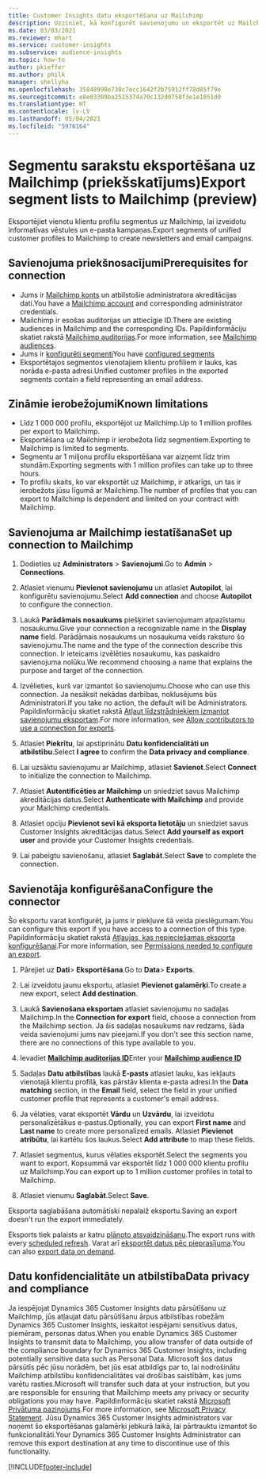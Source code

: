 ```yaml
---
title: Customer Insights datu eksportēšana uz Mailchimp
description: Uzziniet, kā konfigurēt savienojumu un eksportēt uz Mailchimp.
ms.date: 03/03/2021
ms.reviewer: mhart
ms.service: customer-insights
ms.subservice: audience-insights
ms.topic: how-to
author: pkieffer
ms.author: philk
manager: shellyha
ms.openlocfilehash: 35848998e738c7ecc1642f2b75912ff78d85f79e
ms.sourcegitcommit: e8e03309ba2515374a70c132d0758f3e1e1851d0
ms.translationtype: HT
ms.contentlocale: lv-LV
ms.lasthandoff: 05/04/2021
ms.locfileid: "5976164"
---
```

# <a name="export-segment-lists-to-mailchimp-preview"></a><span data-ttu-id="dc327-103">Segmentu sarakstu eksportēšana uz Mailchimp (priekšskatījums)</span><span class="sxs-lookup"><span data-stu-id="dc327-103">Export segment lists to Mailchimp (preview)</span></span>

<span data-ttu-id="dc327-104">Eksportējiet vienotu klientu profilu segmentus uz Mailchimp, lai izveidotu informatīvas vēstules un e-pasta kampaņas.</span><span class="sxs-lookup"><span data-stu-id="dc327-104">Export segments of unified customer profiles to Mailchimp to create newsletters and email campaigns.</span></span>

## <a name="prerequisites-for-connection"></a><span data-ttu-id="dc327-105">Savienojuma priekšnosacījumi</span><span class="sxs-lookup"><span data-stu-id="dc327-105">Prerequisites for connection</span></span>

-   <span data-ttu-id="dc327-106">Jums ir [Mailchimp konts](https://mailchimp.com/) un atbilstošie administratora akreditācijas dati.</span><span class="sxs-lookup"><span data-stu-id="dc327-106">You have a [Mailchimp account](https://mailchimp.com/) and corresponding administrator credentials.</span></span>
-   <span data-ttu-id="dc327-107">Mailchimp ir esošas auditorijas un attiecīgie ID.</span><span class="sxs-lookup"><span data-stu-id="dc327-107">There are existing audiences in Mailchimp and the corresponding IDs.</span></span> <span data-ttu-id="dc327-108">Papildinformāciju skatiet rakstā [Mailchimp auditorijas](https://mailchimp.com/help/create-audience/).</span><span class="sxs-lookup"><span data-stu-id="dc327-108">For more information, see [Mailchimp audiences](https://mailchimp.com/help/create-audience/).</span></span>
-   <span data-ttu-id="dc327-109">Jums ir [konfigurēti segmenti](segments.md)</span><span class="sxs-lookup"><span data-stu-id="dc327-109">You have [configured segments](segments.md)</span></span>
-   <span data-ttu-id="dc327-110">Eksportētajos segmentos vienotajiem klientu profiliem ir lauks, kas norāda e-pasta adresi.</span><span class="sxs-lookup"><span data-stu-id="dc327-110">Unified customer profiles in the exported segments contain a field representing an email address.</span></span>

## <a name="known-limitations"></a><span data-ttu-id="dc327-111">Zināmie ierobežojumi</span><span class="sxs-lookup"><span data-stu-id="dc327-111">Known limitations</span></span>

- <span data-ttu-id="dc327-112">Līdz 1 000 000 profilu, eksportējot uz Mailchimp.</span><span class="sxs-lookup"><span data-stu-id="dc327-112">Up to 1 million profiles per export to Mailchimp.</span></span>
- <span data-ttu-id="dc327-113">Eksportēšana uz Mailchimp ir ierobežota līdz segmentiem.</span><span class="sxs-lookup"><span data-stu-id="dc327-113">Exporting to Mailchimp is limited to segments.</span></span>
- <span data-ttu-id="dc327-114">Segmentu ar 1 miljonu profilu eksportēšana var aizņemt līdz trim stundām.</span><span class="sxs-lookup"><span data-stu-id="dc327-114">Exporting segments with 1 million profiles can take up to three hours.</span></span> 
- <span data-ttu-id="dc327-115">To profilu skaits, ko var eksportēt uz Mailchimp, ir atkarīgs, un tas ir ierobežots jūsu līgumā ar Mailchimp.</span><span class="sxs-lookup"><span data-stu-id="dc327-115">The number of profiles that you can export to Mailchimp is dependent and limited on your contract with Mailchimp.</span></span>

## <a name="set-up-connection-to-mailchimp"></a><span data-ttu-id="dc327-116">Savienojuma ar Mailchimp iestatīšana</span><span class="sxs-lookup"><span data-stu-id="dc327-116">Set up connection to Mailchimp</span></span>

1. <span data-ttu-id="dc327-117">Dodieties uz **Administrators** > **Savienojumi**.</span><span class="sxs-lookup"><span data-stu-id="dc327-117">Go to **Admin** > **Connections**.</span></span>

1. <span data-ttu-id="dc327-118">Atlasiet vienumu **Pievienot savienojumu** un atlasiet **Autopilot**, lai konfigurētu savienojumu.</span><span class="sxs-lookup"><span data-stu-id="dc327-118">Select **Add connection** and choose **Autopilot** to configure the connection.</span></span>

1. <span data-ttu-id="dc327-119">Laukā **Parādāmais nosaukums** piešķiriet savienojumam atpazīstamu nosaukumu.</span><span class="sxs-lookup"><span data-stu-id="dc327-119">Give your connection a recognizable name in the **Display name** field.</span></span> <span data-ttu-id="dc327-120">Parādāmais nosaukums un nosaukuma veids raksturo šo savienojumu.</span><span class="sxs-lookup"><span data-stu-id="dc327-120">The name and the type of the connection describe this connection.</span></span> <span data-ttu-id="dc327-121">Ir ieteicams izvēlēties nosaukumu, kas paskaidro savienojuma nolūku.</span><span class="sxs-lookup"><span data-stu-id="dc327-121">We recommend choosing a name that explains the purpose and target of the connection.</span></span>

1. <span data-ttu-id="dc327-122">Izvēlieties, kurš var izmantot šo savienojumu.</span><span class="sxs-lookup"><span data-stu-id="dc327-122">Choose who can use this connection.</span></span> <span data-ttu-id="dc327-123">Ja nesāksit nekādas darbības, noklusējums būs Administratori.</span><span class="sxs-lookup"><span data-stu-id="dc327-123">If you take no action, the default will be Administrators.</span></span> <span data-ttu-id="dc327-124">Papildinformāciju skatiet rakstā [Atļaut līdzstrādniekiem izmantot savienojumu eksportam](connections.md#allow-contributors-to-use-a-connection-for-exports).</span><span class="sxs-lookup"><span data-stu-id="dc327-124">For more information, see [Allow contributors to use a connection for exports](connections.md#allow-contributors-to-use-a-connection-for-exports).</span></span>

1. <span data-ttu-id="dc327-125">Atlasiet **Piekrītu**, lai apstiprinātu **Datu konfidencialitāti un atbilstību**.</span><span class="sxs-lookup"><span data-stu-id="dc327-125">Select **I agree** to confirm the **Data privacy and compliance**.</span></span>

1. <span data-ttu-id="dc327-126">Lai uzsāktu savienojumu ar Mailchimp, atlasiet **Savienot**.</span><span class="sxs-lookup"><span data-stu-id="dc327-126">Select **Connect** to initialize the connection to Mailchimp.</span></span>

1. <span data-ttu-id="dc327-127">Atlasiet **Autentificēties ar Mailchimp** un sniedziet savus Mailchimp akreditācijas datus.</span><span class="sxs-lookup"><span data-stu-id="dc327-127">Select **Authenticate with Mailchimp** and provide your Mailchimp credentials.</span></span>

1. <span data-ttu-id="dc327-128">Atlasiet opciju **Pievienot sevi kā eksporta lietotāju** un sniedziet savus Customer Insights akreditācijas datus.</span><span class="sxs-lookup"><span data-stu-id="dc327-128">Select **Add yourself as export user** and provide your Customer Insights credentials.</span></span>

1. <span data-ttu-id="dc327-129">Lai pabeigtu savienošanu, atlasiet **Saglabāt**.</span><span class="sxs-lookup"><span data-stu-id="dc327-129">Select **Save** to complete the connection.</span></span> 

## <a name="configure-the-connector"></a><span data-ttu-id="dc327-130">Savienotāja konfigurēšana</span><span class="sxs-lookup"><span data-stu-id="dc327-130">Configure the connector</span></span>

<span data-ttu-id="dc327-131">Šo eksportu varat konfigurēt, ja jums ir piekļuve šā veida pieslēgumam.</span><span class="sxs-lookup"><span data-stu-id="dc327-131">You can configure this export if you have access to a connection of this type.</span></span> <span data-ttu-id="dc327-132">Papildinformāciju skatiet rakstā [Atļaujas, kas nepieciešamas eksporta konfigurēšanai](export-destinations.md#set-up-a-new-export).</span><span class="sxs-lookup"><span data-stu-id="dc327-132">For more information, see [Permissions needed to configure an export](export-destinations.md#set-up-a-new-export).</span></span>

1. <span data-ttu-id="dc327-133">Pārejiet uz **Dati**> **Eksportēšana**.</span><span class="sxs-lookup"><span data-stu-id="dc327-133">Go to **Data**> **Exports**.</span></span>

1. <span data-ttu-id="dc327-134">Lai izveidotu jaunu eksportu, atlasiet **Pievienot galamērķi**.</span><span class="sxs-lookup"><span data-stu-id="dc327-134">To create a new export, select **Add destination**.</span></span>

1. <span data-ttu-id="dc327-135">Laukā **Savienošana eksportam** atlasiet savienojumu no sadaļas Mailchimp.</span><span class="sxs-lookup"><span data-stu-id="dc327-135">In the **Connection for export** field, choose a connection from the Mailchimp section.</span></span> <span data-ttu-id="dc327-136">Ja šis sadaļas nosaukums nav redzams, šāda veida savienojumi jums nav pieejami.</span><span class="sxs-lookup"><span data-stu-id="dc327-136">If you don't see this section name, there are no connections of this type available to you.</span></span>

1. <span data-ttu-id="dc327-137">Ievadiet **[Mailchimp auditorijas ID](https://mailchimp.com/help/find-audience-id/)**</span><span class="sxs-lookup"><span data-stu-id="dc327-137">Enter your **[Mailchimp audience ID](https://mailchimp.com/help/find-audience-id/)**</span></span>

3. <span data-ttu-id="dc327-138">Sadaļas **Datu atbilstības** laukā **E-pasts** atlasiet lauku, kas iekļauts vienotajā klientu profilā, kas pārstāv klienta e-pasta adresi.</span><span class="sxs-lookup"><span data-stu-id="dc327-138">In the **Data matching** section, in the **Email** field, select the field in your unified customer profile that represents a customer's email address.</span></span> 

1. <span data-ttu-id="dc327-139">Ja vēlaties, varat eksportēt **Vārdu** un **Uzvārdu**, lai izveidotu personalizētākus e-pastus.</span><span class="sxs-lookup"><span data-stu-id="dc327-139">Optionally, you can export **First name** and **Last name** to create more personalized emails.</span></span> <span data-ttu-id="dc327-140">Atlasiet **Pievienot atribūtu**, lai kartētu šos laukus.</span><span class="sxs-lookup"><span data-stu-id="dc327-140">Select **Add attribute** to map these fields.</span></span>

1. <span data-ttu-id="dc327-141">Atlasiet segmentus, kurus vēlaties eksportēt.</span><span class="sxs-lookup"><span data-stu-id="dc327-141">Select the segments you want to export.</span></span> <span data-ttu-id="dc327-142">Kopsummā var eksportēt līdz 1 000 000 klientu profilu uz Mailchimp.</span><span class="sxs-lookup"><span data-stu-id="dc327-142">You can export up to 1 million customer profiles in total to Mailchimp.</span></span>

1. <span data-ttu-id="dc327-143">Atlasiet vienumu **Saglabāt**.</span><span class="sxs-lookup"><span data-stu-id="dc327-143">Select **Save**.</span></span>

<span data-ttu-id="dc327-144">Eksporta saglabāšana automātiski nepalaiž eksportu.</span><span class="sxs-lookup"><span data-stu-id="dc327-144">Saving an export doesn't run the export immediately.</span></span>

<span data-ttu-id="dc327-145">Eksports tiek palaists ar katru [plānoto atsvaidzināšanu](system.md#schedule-tab).</span><span class="sxs-lookup"><span data-stu-id="dc327-145">The export runs with every [scheduled refresh](system.md#schedule-tab).</span></span> <span data-ttu-id="dc327-146">Varat arī [eksportēt datus pēc pieprasījuma](export-destinations.md#run-exports-on-demand).</span><span class="sxs-lookup"><span data-stu-id="dc327-146">You can also [export data on demand](export-destinations.md#run-exports-on-demand).</span></span> 

## <a name="data-privacy-and-compliance"></a><span data-ttu-id="dc327-147">Datu konfidencialitāte un atbilstība</span><span class="sxs-lookup"><span data-stu-id="dc327-147">Data privacy and compliance</span></span>

<span data-ttu-id="dc327-148">Ja iespējojat Dynamics 365 Customer Insights datu pārsūtīšanu uz Mailchimp, jūs atļaujat datu pārsūtīšanu ārpus atbilstības robežām Dynamics 365 Customer Insights, ieskaitot iespējami sensitīvus datus, piemēram, personas datus.</span><span class="sxs-lookup"><span data-stu-id="dc327-148">When you enable Dynamics 365 Customer Insights to transmit data to Mailchimp, you allow transfer of data outside of the compliance boundary for Dynamics 365 Customer Insights, including potentially sensitive data such as Personal Data.</span></span> <span data-ttu-id="dc327-149">Microsoft šos datus pārsūtīs pēc jūsu norādēm, bet jūs esat atbildīgs par to, lai nodrošinātu Mailchimp atbilstību konfidencialitātes vai drošības saistībām, kas jums varētu rasties.</span><span class="sxs-lookup"><span data-stu-id="dc327-149">Microsoft will transfer such data at your instruction, but you are responsible for ensuring that Mailchimp meets any privacy or security obligations you may have.</span></span> <span data-ttu-id="dc327-150">Papildinformāciju skatiet rakstā [Microsoft Privātuma paziņojums](https://go.microsoft.com/fwlink/?linkid=396732).</span><span class="sxs-lookup"><span data-stu-id="dc327-150">For more information, see [Microsoft Privacy Statement](https://go.microsoft.com/fwlink/?linkid=396732).</span></span>
<span data-ttu-id="dc327-151">Jūsu Dynamics 365 Customer Insights administrators var noņemt šo eksportēšanas galamērķi jebkurā laikā, lai pārtrauktu izmantot šo funkcionalitāti.</span><span class="sxs-lookup"><span data-stu-id="dc327-151">Your Dynamics 365 Customer Insights Administrator can remove this export destination at any time to discontinue use of this functionality.</span></span>

[!INCLUDE[footer-include](../includes/footer-banner.md)]
